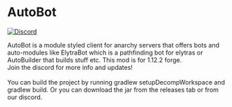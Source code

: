 # AutoBot
[![Discord](https://img.shields.io/discord/463752820026376202.svg?label=&logo=discord&logoColor=ffffff&color=7389D8&labelColor=6A7EC2)](https://discord.gg/QTPWRrV)

AutoBot is a module styled client for anarchy servers that offers bots and auto-modules like ElytraBot which is a pathfinding bot for elytras or AutoBuilder that builds stuff etc. This mod is for 1.12.2 forge.
<br/>Join the discord for more info and updates!
<br/>
<br/>
You can build the project by running gradlew setupDecompWorkspace and gradlew build. Or you can download the jar from the releases tab or from our discord.
